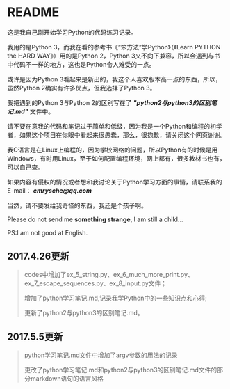 # README

这是我自己刚开始学习Python的代码练习记录。

我用的是Python 3，而我在看的参考书《“笨方法”学Python》（《Learn PYTHON the HARD WAY》）用的是Python 2，Python 3又不向下兼容，所以会遇到与书中代码不一样的地方，这也是Python令人难受的一点。

或许是因为Python 3看起来是新出的，我这个人喜欢版本高一点的东西，所以，虽然Python 2确实有许多优点，但我选择了Python 3。

我把遇到的Python 3与Python 2的区别写在了 ___"python2与python3的区别笔记.md"___ 文件中。

请不要在意我的代码和笔记过于简单和低级，因为我是一个Python和编程的初学者，如果这个项目在你眼中看起来很愚蠢，那么，很抱歉，请关闭这个网页谢谢。

我C语言是在Linux上编程的，因为学校网络的问题，所以Python有的时候是用Windows，有时用Linux，至于如何配置编程环境，网上都有，很多教材书也有，可以自己查。

如果内容有侵权的情况或者想和我讨论关于Python学习方面的事情，请联系我的E-mail： ___emrysche@qq.com___

当然，请不要发给我奇怪的东西，我还是个孩子啊。

Please do not send me __something strange__, I am still a child...

PS:I am not good at English.

## 2017.4.26更新

>codes中增加了ex\_5\_string.py、ex\_6\_much\_more\_print.py、ex\_7\_escape\_sequences.py、ex\_8\_input.py文件；
>
>增加了python学习笔记.md,记录我学Python中的一些知识点和心得;
>
>更新了python2与python3的区别笔记.md。

## 2017.5.5更新

>python学习笔记.md文件中增加了argv参数的用法的记录
>
>更改了python学习笔记.md和python2与python3的区别笔记.md文件的部分markdown语句的语言风格